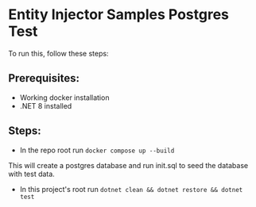 # Entity Injector Samples Postgres Test

To run this, follow these steps:

## Prerequisites:

- Working docker installation
- .NET 8 installed

## Steps:

- In the repo root run `docker compose up --build`

This will create a postgres database and run init.sql to seed the database with test data.

- In this project's root run `dotnet clean && dotnet restore && dotnet test`
